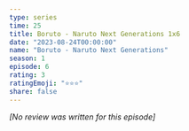 ```yaml
---
type: series
time: 25
title: Boruto - Naruto Next Generations 1x6
date: "2023-08-24T00:00:00"
name: "Boruto - Naruto Next Generations"
season: 1
episode: 6
rating: 3
ratingEmoji: "⭐️⭐️⭐️"
share: false
---
```


_[No review was written for this episode]_